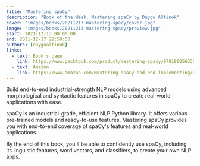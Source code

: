```yaml
---
title: "Mastering spaCy"
description: "Book of the Week. Mastering spaCy by Duygu Altinok"
cover: "images/books/20211213-mastering-spacy/cover.jpg"
image: "images/books/20211213-mastering-spacy/preview.jpg"
start: 2021-12-13 00:00:00
end: 2021-12-17 22:59:58
authors: [duygualtinok]
links: 
  - text: Book's page
    link: https://www.packtpub.com/product/mastering-spacy/9781800563353
  - text: Amazon
    link: https://www.amazon.com/Mastering-spaCy-end-end-implementing/dp/1800563353
---
```


Build end-to-end industrial-strength NLP models using advanced morphological and
syntactic features in spaCy to create real-world applications with ease.

spaCy is an industrial-grade, efficient NLP Python library. It offers various pre-trained
models and ready-to-use features. Mastering spaCy provides you with end-to-end coverage
of spaCy's features and real-world applications.

By the end of this book, you'll be able to confidently use spaCy, including its linguistic
features, word vectors, and classifiers, to create your own NLP apps.